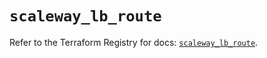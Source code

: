 # `scaleway_lb_route`

Refer to the Terraform Registry for docs: [`scaleway_lb_route`](https://registry.terraform.io/providers/scaleway/scaleway/2.42.1/docs/resources/lb_route).
